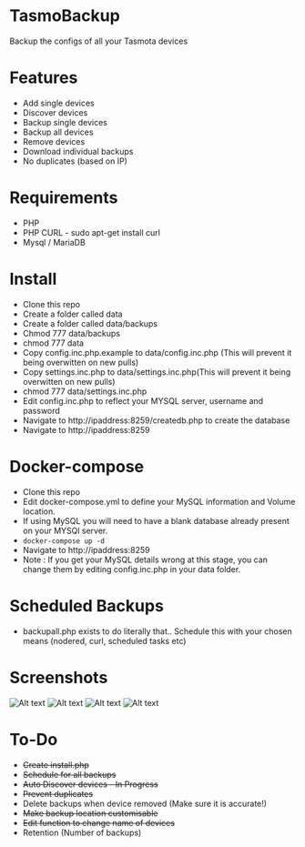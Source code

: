 # TasmoBackup
Backup the configs of all your Tasmota devices

# Features
* Add single devices
* Discover devices
* Backup single devices
* Backup all devices
* Remove devices
* Download individual backups
* No duplicates (based on IP)

# Requirements

* PHP
* PHP CURL - sudo apt-get install curl
* Mysql / MariaDB

# Install

* Clone this repo
* Create a folder called data
* Create a folder called data/backups
* Chmod 777 data/backups
* chmod 777 data
* Copy config.inc.php.example to data/config.inc.php (This will prevent it being overwitten on new pulls)
* Copy settings.inc.php to data/settings.inc.php(This will prevent it being overwitten on new pulls)
* chmod 777 data/settings.inc.php
* Edit config.inc.php to reflect your MYSQL server, username and password
* Navigate to http://ipaddress:8259/createdb.php to create the database
* Navigate to http://ipaddress:8259

# Docker-compose

* Clone this repo
* Edit docker-compose.yml to define your MySQL information and Volume location.
* If using MySQL you will need to have a blank database already present on your MYSQl server.
* ```docker-compose up -d```
* Navigate to http://ipaddress:8259
* Note : If you get your MySQL details wrong at this stage, you can change them by editing config.inc.php in your data folder.

# Scheduled Backups
* backupall.php exists to do literally that.. Schedule this with your chosen means (nodered, curl, scheduled tasks etc)

# Screenshots

![Alt text](https://i.imgur.com/2swMzG9.png)
![Alt text](https://i.imgur.com/27Pm7lH.png)
![Alt text](https://i.imgur.com/QReTLxp.png)
![Alt text](https://i.imgur.com/e2ruv2t.png)



# To-Do

* ~~Create install.php~~
* ~~Schedule for all backups~~
* ~~Auto Discover devices - In Progress~~
* ~~Prevent duplicates~~
* Delete backups when device removed (Make sure it is accurate!)
* ~~Make backup location customisable~~
* ~~Edit function to change name of devices~~
* Retention (Number of backups)
